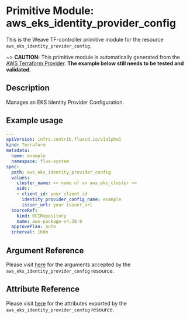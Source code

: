 
# Primitive Module: aws_eks_identity_provider_config

This is the Weave TF-controller primitive module for the resource `aws_eks_identity_provider_config`.

~> **CAUTION:** This primitive module is automatically generated from the [AWS Terraform Provider](https://registry.terraform.io/providers/hashicorp/aws/latest/docs/resources/eks_identity_provider_config). **The example below still needs to be tested and validated**.

## Description

Manages an EKS Identity Provider Configuration.

## Example usage

```yaml
---
apiVersion: infra.contrib.fluxcd.io/v1alpha1
kind: Terraform
metadata:
  name: example
  namespace: flux-system
spec:
  path: aws_eks_identity_provider_config
  values:
    cluster_name: << name of an aws_eks_cluster >>
    oidc:
    - client_id: your client_id
      identity_provider_config_name: example
      issuer_url: your issuer_url
  sourceRef:
    kind: OCIRepository
    name: aws-package-v4.38.0
  approvePlan: auto
  interval: 1h0m
```

## Argument Reference

Please visit [here](https://registry.terraform.io/providers/hashicorp/aws/latest/docs/resources/eks_identity_provider_config#argument-reference) for the arguments accepted by the `aws_eks_identity_provider_config` resource.

## Attribute Reference

Please visit [here](https://registry.terraform.io/providers/hashicorp/aws/latest/docs/resources/eks_identity_provider_config#attributes-reference) for the attributes exported by the `aws_eks_identity_provider_config` resource.
